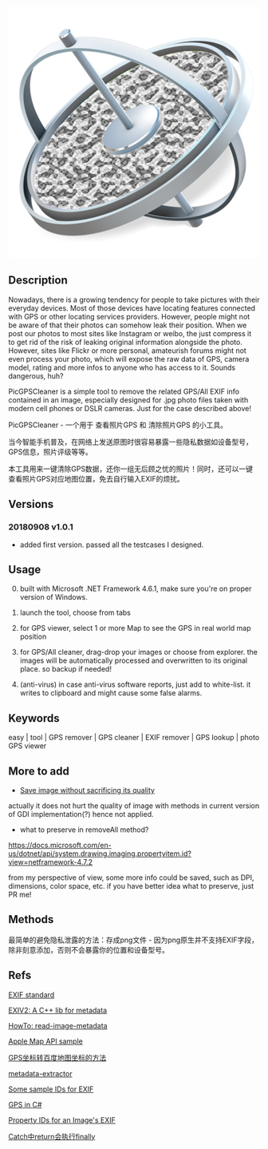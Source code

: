 ![logo](./logo.png)

## Description

Nowadays, there is a growing tendency for people to take pictures with their everyday devices. Most of those devices have locating features connected with GPS or other locating services providers. However, people might not be aware of that their photos can somehow leak their position. When we post our photos to most sites like Instagram or weibo, the just compress it to get rid of the risk of leaking original information alongside the photo. However, sites like Flickr or more personal, amateurish forums might not even process your photo, which will expose the raw data of GPS, camera model, rating and more infos to anyone who has access to it. Sounds dangerous, huh?

PicGPSCleaner is a simple tool to remove the related GPS/All EXIF info contained in an image, especially designed for .jpg photo files taken with modern cell phones or DSLR cameras. Just for the case described above!

PicGPSCleaner - 一个用于 查看照片GPS 和 清除照片GPS 的小工具。

当今智能手机普及，在网络上发送原图时很容易暴露一些隐私数据如设备型号，GPS信息，照片评级等等。

本工具用来一键清除GPS数据，还你一组无后顾之忧的照片！同时，还可以一键查看照片GPS对应地图位置，免去自行输入EXIF的烦扰。

## Versions

### 20180908 v1.0.1

- added first version. passed all the testcases I designed.

## Usage

0. built with Microsoft .NET Framework 4.6.1, make sure you're on proper version of Windows.

1. launch the tool, choose from tabs

2. for GPS viewer, select 1 or more Map to see the GPS in real world map position

3. for GPS/All cleaner, drag-drop your images or choose from explorer. 
the images will be automatically processed and overwritten to its original place. so backup if needed!

4. (anti-virus) in case anti-virus software reports, just add to white-list. it writes to clipboard and might cause some false alarms.

## Keywords

easy | tool | GPS remover | GPS cleaner | EXIF remover | GPS lookup | photo GPS viewer

## More to add

- [Save image without sacrificing its quality](http://www.nullskull.com/articles/20030706.asp)

actually it does not hurt the quality of image with methods in current version of GDI implementation(?) hence not applied.

- what to preserve in removeAll method?

https://docs.microsoft.com/en-us/dotnet/api/system.drawing.imaging.propertyitem.id?view=netframework-4.7.2

from my perspective of view, some more info could be saved, such as DPI, dimensions, color space, etc. if you have better idea what to preserve, just PR me!

## Methods

最简单的避免隐私泄露的方法：存成png文件 - 因为png原生并不支持EXIF字段，除非刻意添加，否则不会暴露你的位置和设备型号。

## Refs

[EXIF standard](https://www.exif.org/Exif2-2.PDF)

[EXIV2: A C++ lib for metadata](http://www.exiv2.org/doc/index.html)

[HowTo: read-image-metadata](https://docs.microsoft.com/en-us/dotnet/framework/winforms/advanced/how-to-read-image-metadata)

[Apple Map API sample](https://www.apple.com/retail/unionsquare/)

[GPS坐标转百度地图坐标的方法](https://blog.csdn.net/gulansheng/article/details/44496185)

[metadata-extractor](https://github.com/drewnoakes/metadata-extractor)

[Some sample IDs for EXIF](https://github.com/drewnoakes/metadata-extractor/wiki/SampleOutput)

[GPS in C#](https://stackoverflow.com/questions/4983766/getting-gps-data-from-an-images-exif-in-c-sharp)

[Property IDs for an Image's EXIF](https://docs.microsoft.com/en-us/dotnet/api/system.drawing.imaging.propertyitem.id)

[Catch中return会执行finally](https://www.cnblogs.com/harmonyboy/p/3403729.html)
